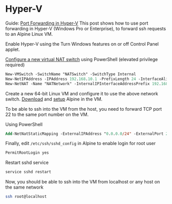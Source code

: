 
# Hyper-V

Guide: [Port Forwarding in Hyper-V](https://tewarid.github.io/2019/06/26/port-forwarding-in-hyper-v.html)
This post shows how to use port forwarding in Hyper-V (Windows Pro or Enterprise), to forward ssh requests to an Alpine Linux VM.

Enable Hyper-V using the Turn Windows features on or off Control Panel applet.

[Configure a new virtual NAT switch](https://petri.com/create-nat-rules-hyper-v-nat-virtual-switch/) using PowerShell (elevated privilege required)

```ps
New-VMSwitch -SwitchName "NATSwitch" -SwitchType Internal
New-NetIPAddress -IPAddress 192.168.10.1 -PrefixLength 24 -InterfaceAlias "vEthernet (NATSwitch)"
New-NetNAT -Name "NATNetwork" -InternalIPInterfaceAddressPrefix 192.168.10.0/24
```

Create a new 64-bit Linux VM and configure it to use the above network switch. [Download](https://www.alpinelinux.org/downloads/) and [setup](https://wiki.alpinelinux.org/wiki/Alpine_setup_scripts) Alpine in the VM.

To be able to ssh into the VM from the host, you need to forward TCP port 22 to the same port number on the VM.

Using PowerShell

```ps
Add-NetNatStaticMapping -ExternalIPAddress "0.0.0.0/24" -ExternalPort 22 -Protocol TCP -InternalIPAddress "192.168.10.2" -InternalPort 22 -NatName NATNetwork
```

Finally, edit `/etc/ssh/sshd_config` in Alpine to enable login for root user

```sh
PermitRootLogin yes
```

Restart sshd service

```sh
service sshd restart
```

Now, you should be able to ssh into the VM from localhost or any host on the same network


```sh
ssh root@localhost
```
